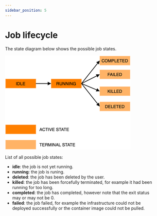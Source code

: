 ```yaml
---
sidebar_position: 5
---
```


# Job lifecycle
The state diagram below shows the possible job states.

![Job lifecycle](job-states.png)

List of all possible job states:
* __idle__: the job is not yet running.
* __running__: the job is runing.
* __deleted__: the job has been deleted by the user.
* __killed__: the job has been forcefully terminated, for example it had been running for too long.
* __completed__: the job has completed, however note that the exit status may or may not be 0.
* __failed__: the job failed, for example the infrastructure could not be deployed successfully or the container image could not be pulled.

